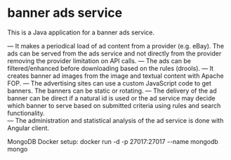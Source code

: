 # banner ads service

This is a Java application for a banner ads service.

 — It makes a periodical load of ad content from a provider (e.g. eBay). The ads can be served from the ads service and not directly from the provider removing the provider limitation on API calls. 
 — The ads can be filtered/enhanced before downloading based on the rules (drools).
 — It creates banner ad images from the image and textual content with Apache FOP.
 — The advertising sites can use a custom JavaScript code to get banners. The banners can be static or rotating. 
 — The delivery of the ad banner can be direct if a natural id is used or the ad service may decide which banner to serve based on submitted criteria using rules and search functionality.  
 — The administration and statistical analysis of the ad service is done with Angular client.
 
 MongoDB Docker setup:
 docker run -d -p 27017:27017 --name mongodb mongo